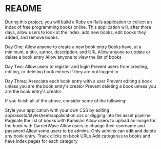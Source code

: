 # README

During this project, you will build a Ruby on Rails application to collect an index of free programming books online. This application will, after three days, allow users to look at the index, add new books, edit books they added, and remove books.

Day One:
Allow anyone to create a new book entry
Books have, at a minimum, a title, author, description, and URL
Allow anyone to update or delete a book entry
Allow anyone to view the list of books

Day Two:
Allow users to register and login
Prevent users from creating, editing, or deleting book entries if they are not logged in

Day Three:
Associate each book entry with a user
Prevent editing a book unless you are the book entry's creator
Prevent deleting a book unless you are the book entry's creator

If you finish all of the above, consider some of the following:

Style your application with your own CSS by editing app/assets/stylesheets/application.css or digging into the asset pipeline
Paginate the list of books with Kaminari
Allow users to upload an image for the book with CarrierWave
Allow users to change their username and password
Allow some users to be admins. Only admins can edit and delete any book entry.
Track clicks on book URLs
Add categories to books and have index pages for each category
